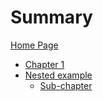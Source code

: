 # Summary

[Home Page](./README.md)
- [Chapter 1](./chapter_1.md)
- [Nested example](nested/README.md)
    - [Sub-chapter](nested/sub-chapter.md)


